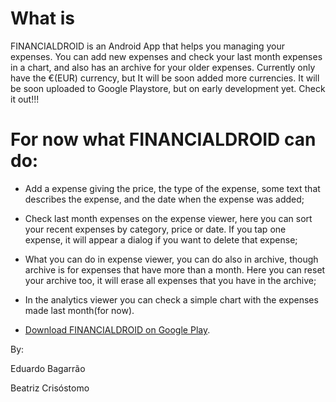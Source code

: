 # What is

FINANCIALDROID is an Android App that helps you managing your expenses. You can add new expenses and check your last month expenses in a chart, and also has an archive for your older expenses. Currently only have the €(EUR) currency, but It will be soon added more currencies. It will be soon uploaded to Google Playstore, but on early development yet. Check it out!!!

# For now what FINANCIALDROID can do:

- Add a expense giving the price, the type of the expense, some text that describes the expense, and the date when the expense was added;

- Check last month expenses on the expense viewer, here you can sort your recent expenses by category, price or date. If you tap one expense, it will appear a dialog if you want to delete that expense;

- What you can do in expense viewer, you can do also in archive, though archive is for expenses that have more than a month. Here you can reset your archive too, it will erase all expenses that you have in the archive;

- In the analytics viewer you can check a simple chart with the expenses made last month(for now).

- [Download FINANCIALDROID on Google Play](https://play.google.com/store/apps/details?id=bagarrao.financialdroid&hl=pt-PT#details-reviews).

By:

Eduardo Bagarrão

Beatriz Crisóstomo
